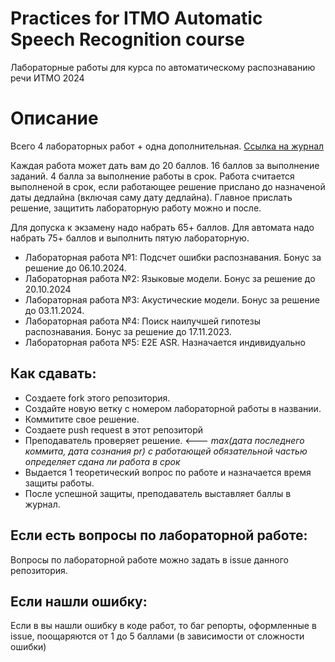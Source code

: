 # Practices for ITMO Automatic Speech Recognition course

Лабораторные работы для курса по автоматическому распознаванию речи ИТМО 2024

# Описание
Всего 4 лабораторных работ + одна дополнительная. [Ссылка на журнал](https://docs.google.com/spreadsheets/d/1HKrFyXfFMSwBtWYTRS7yt_GjtuCW6uRBch_V62s4L7k/edit?usp=sharing)

Каждая работа может дать вам до 20 баллов. 16 баллов за выполнение заданий. 4 балла за выполнение работы в срок. 
Работа считается выполненой в срок, если работающее решение прислано до назначеной даты дедлайна (включая саму дату дедлайна). Главное прислать решение, защитить лабораторную работу можно и после. 

Для допуска к экзамену надо набрать 65+ баллов. Для автомата надо набрать 75+ баллов и выполнить пятую лабораторную.
* Лабораторная работа №1: Подсчет ошибки распознавания. Бонус за решение до 06.10.2024. 
* Лабораторная работа №2: Языковые модели. Бонус за решение до 20.10.2024
* Лабораторная работа №3: Акустические модели. Бонус за решение до 03.11.2024.
* Лабораторная работа №4: Поиск наилучшей гипотезы распознавания. Бонус за решение до 17.11.2023.
* Лабораторная работа №5: E2E ASR. Назначается индивидуально 

## Как сдавать: 

* Создаете fork этого репозитория.
* Создайте новую ветку с номером лабораторной работы в названии. 
* Коммитите свое решение.
* Создаете push request в этот репозиторй
* Преподаватель проверяет решение. <--- _max(дата последнего коммита, дата сознания pr) с работающей обязательной частью определяет сдана ли работа в срок_
* Выдается 1 теоретический вопрос по работе и назначается время защиты работы. 
* После успешной защиты, преподаватель выставляет баллы в журнал.

## Если есть вопросы по лабораторной работе:
Вопросы по лабораторной работе можно задать в issue данного репозитория. 

## Если нашли ошибку:
Если в вы нашли ошибку в коде работ, то баг репорты, оформленные в issue, поощаряются от 1 до 5 баллами (в зависимости от сложности ошибки) 
